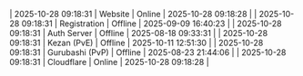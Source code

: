 | 2025-10-28 09:18:31 | Website | Online | 2025-10-28 09:18:28 |
| 2025-10-28 09:18:31 | Registration | Offline | 2025-09-09 16:40:23 |
| 2025-10-28 09:18:31 | Auth Server | Offline | 2025-08-18 09:33:31 |
| 2025-10-28 09:18:31 | Kezan (PvE) | Offline | 2025-10-11 12:51:30 |
| 2025-10-28 09:18:31 | Gurubashi (PvP) | Offline | 2025-08-23 21:44:06 |
| 2025-10-28 09:18:31 | Cloudflare | Online | 2025-10-28 09:18:28 |
